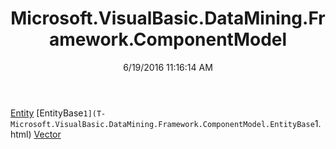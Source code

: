 ﻿---
title: Microsoft.VisualBasic.DataMining.Framework.ComponentModel
date: 6/19/2016 11:16:14 AM
---

[Entity](T-Microsoft.VisualBasic.DataMining.Framework.ComponentModel.Entity.html)
[EntityBase`1](T-Microsoft.VisualBasic.DataMining.Framework.ComponentModel.EntityBase`1.html)
[Vector](T-Microsoft.VisualBasic.DataMining.Framework.ComponentModel.Vector.html)
